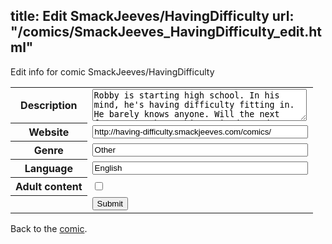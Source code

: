 title: Edit SmackJeeves/HavingDifficulty
url: "/comics/SmackJeeves_HavingDifficulty_edit.html"
---
Edit info for comic SmackJeeves/HavingDifficulty

<form name="comic" action="http://gaepostmail.appspot.com/comic/" method="post">
<table class="comicinfo">
<tr>
<th>Description</th><td><textarea name="description" cols="40" rows="3">Robby is starting high school. In his mind, he's having difficulty fitting in. He barely knows anyone. Will the next four years change his attitude? Updates twice a week, Mondays and Fridays.</textarea></td>
</tr>
<tr>
<th>Website</th><td><input type="text" name="url" value="http://having-difficulty.smackjeeves.com/comics/" size="40"/></td>
</tr>
<tr>
<th>Genre</th><td><input type="text" name="genre" value="Other" size="40"/></td>
</tr>
<tr>
<th>Language</th><td><input type="text" name="language" value="English" size="40"/></td>
</tr>
<tr>
<th>Adult content</th><td><input type="checkbox" name="adult" value="adult" /></td>
</tr>
<tr>
<th></th><td>
<input type="hidden" name="comic" value="SmackJeeves_HavingDifficulty" />
<input type="submit" name="submit" value="Submit" />
</td>
</tr>
</table>
</form>

Back to the [comic](SmackJeeves_HavingDifficulty.html).
